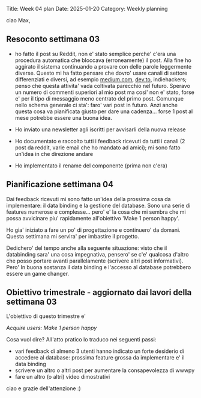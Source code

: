 Title: Week 04 plan
Date: 2025-01-20
Category: Weekly planning


ciao Max,

## **Resoconto settimana 03**

- ho fatto il post su Reddit, non e' stato semplice perche' c'era una procedura automatica che bloccava (erroneamente) il post. Alla fine ho aggirato il sistema continuando a provare con delle parole leggermente diverse. Questo mi ha fatto pensare che dovro' usare canali di settore differenziati e diversi, ad esempio [medium.com](http://medium.com/), [dev.to](http://dev.to/), indiehackers; penso che questa attivita' vada coltivata parecchio nel futuro. Speravo un numero di commenti superiori al mio post ma cosi' non e' stato, forse e' per il tipo di messaggio meno centrato del primo post. Comunque nello schema generale ci sta': faro' vari post in futuro. Anzi anche questa cosa va pianificata giusto per dare una cadenza... forse 1 post al mese potrebbe essere una buona idea.

- Ho inviato una newsletter agli iscritti per avvisarli della nuova release

- Ho documentato e raccolto tutti i feedback ricevuti da tutti i canali (2 post da reddit, varie email che ho mandato ad amici); mi sono fatto un'idea in che direzione andare

- Ho implementato il rename del componente (prima non c'era)

## **Pianificazione settimana 04**

Dai feedback ricevuti mi sono fatto un'idea della prossima cosa da implementare: il data binding e la gestione del database. Sono una serie di features numerose e complesse... pero' e' la cosa che mi sembra che mi possa avvicinare piu' rapidamente all'obiettivo 'Make 1 person happy'.

Ho gia' iniziato a fare un po' di progettazione e continuero' da domani. Questa settimana mi servira' per imbastire il progetto.

Dedichero' del tempo anche alla seguente situazione: visto che il databinding sara' una cosa impegnativa, pensero' se c'e' qualcosa d'altro che posso portare avanti parallelamente (scrivere altri post informativi). Pero' In buona sostanza il data binding e l'accesso al database potrebbero essere un game changer.

## **Obiettivo trimestrale - aggiornato dai lavori della settimana 03**

L'obiettivo di questo trimestre e'

*Acquire users: Make 1 person happy*

Cosa vuol dire? All'atto pratico lo traduco nei seguenti passi:

- vari feedback di almeno 3 utenti hanno indicato un forte desiderio di accedere al database: prossima feature grossa da implementare e' il data binding
- scrivere un altro o altri post per aumentare la consapevolezza di wwwpy
- fare un altro (o altri) video dimostrativi

ciao e grazie dell'attenzione :)